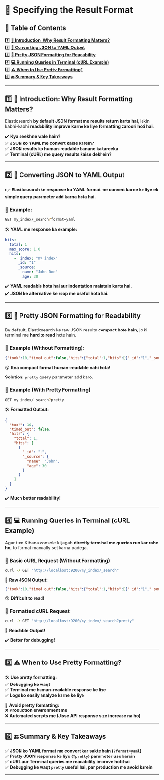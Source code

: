 # 📌 Specifying the Result Format

## 📖 Table of Contents  

1️⃣ **[🚀 Introduction: Why Result Formatting Matters?](#1)**  
2️⃣ **[📝 Converting JSON to YAML Output](#2)**  
3️⃣ **[🎨 Pretty JSON Formatting for Readability](#3)**  
4️⃣ **[💻 Running Queries in Terminal (cURL Example)](#4)**  
5️⃣ **[⚠️ When to Use Pretty Formatting?](#5)**  
6️⃣ **[🔚 Summary & Key Takeaways](#6)**  

---

## 1️⃣ 🚀 Introduction: Why Result Formatting Matters?  <a id="1"></a>

Elasticsearch **by default JSON format me results return karta hai**, lekin kabhi-kabhi **readability improve karne ke liye formatting zaroori hoti hai**.  

✔️ **Kya seekhne wale hain?**  
✅ **JSON ko YAML me convert kaise karein?**  
✅ **JSON results ko human-readable banane ka tareeka**  
✅ **Terminal (cURL) me query results kaise dekhein?**  

---

## 2️⃣ 📝 Converting JSON to YAML Output  <a id="2"></a>

👉 **Elasticsearch ke response ko YAML format me convert karne ke liye ek simple query parameter add karna hota hai.**  

### 🔹 **Example:**  
```bash
GET my_index/_search?format=yaml
```

🛠️ **YAML me response ka example:**  
```yaml
hits:
  total: 1
  max_score: 1.0
  hits:
    - _index: "my_index"
      _id: "1"
      _source:
        name: "John Doe"
        age: 30
```
✔️ **YAML readable hota hai aur indentation maintain karta hai.**  
✔️ **JSON ke alternative ke roop me useful hota hai.**  

---

## 3️⃣ 🎨 Pretty JSON Formatting for Readability  <a id="3"></a>

By default, Elasticsearch ke raw JSON results **compact hote hain**, jo ki terminal me **hard to read** hote hain.  

### 🔹 **Example (Without Formatting):**
```json
{"took":10,"timed_out":false,"hits":{"total":1,"hits":[{"_id":"1","_source":{"name":"John","age":30}}]}}
```
😵 **Itna compact format human-readable nahi hota!**  

**Solution:** `pretty` query parameter add karo.  

### 🔹 **Example (With Pretty Formatting)**  
```bash
GET my_index/_search?pretty
```

🛠️ **Formatted Output:**
```json
{
  "took": 10,
  "timed_out": false,
  "hits": {
    "total": 1,
    "hits": [
      {
        "_id": "1",
        "_source": {
          "name": "John",
          "age": 30
        }
      }
    ]
  }
}
```
✔️ **Much better readability!**  

---

## 4️⃣ 💻 Running Queries in Terminal (cURL Example)  <a id="4"></a>

Agar tum Kibana console ki jagah **directly terminal me queries run kar rahe ho**, to format manually set karna padega.  

### 🔹 **Basic cURL Request (Without Formatting)**
```bash
curl -X GET "http://localhost:9200/my_index/_search"
```
👀 **Raw JSON Output:**  
```json
{"took":10,"timed_out":false,"hits":{"total":1,"hits":[{"_id":"1","_source":{"name":"John","age":30}}]}}
```
😵 **Difficult to read!**  

### 🔹 **Formatted cURL Request**
```bash
curl -X GET "http://localhost:9200/my_index/_search?pretty"
```
🎉 **Readable Output!**  

✔️ **Better for debugging!**  

---

## 5️⃣ ⚠️ When to Use Pretty Formatting?  <a id="5"></a>

🛠️ **Use pretty formatting:**  
✅ **Debugging ke waqt**  
✅ **Terminal me human-readable response ke liye**  
✅ **Logs ko easily analyze karne ke liye**  

🚨 **Avoid pretty formatting:**  
❌ **Production environment me**  
❌ **Automated scripts me (Jisse API response size increase na ho)**  

---

## 6️⃣ 🔚 Summary & Key Takeaways  <a id="6"></a>

✅ **JSON ko YAML format me convert kar sakte hain (`?format=yaml`)**  
✅ **Pretty JSON response ke liye (`?pretty`) parameter use karein**  
✅ **cURL aur Terminal queries me readability improve hoti hai**  
✅ **Debugging ke waqt `pretty` useful hai, par production me avoid karein**  

---


